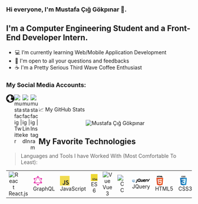 ### Hi everyone, I'm Mustafa Çığ Gökpınar 👋.
## I'm a Computer Engineering Student and a Front-End Developer Intern.
- 💻 I’m currently learning Web/Mobile Application Development
- 🤗 I'm open to all your questions and feedbacks
- ☕ I'm a Pretty Serious Third Wave Coffee Enthusiast


### My Social Media Accounts:
[<img align="left" alt="mustafacig.com" width="22px" src="https://raw.githubusercontent.com/iconic/open-iconic/master/svg/globe.svg" />][website]
[<img align="left" alt="mustafacig | Twitter" width="22px" src="https://cdn.jsdelivr.net/npm/simple-icons@v3/icons/twitter.svg" />][twitter]
[<img align="left" alt="mustafacig | LinkedIn" width="22px" src="https://cdn.jsdelivr.net/npm/simple-icons@v3/icons/linkedin.svg" />][linkedin]
[<img align="left" alt="mustafacig | Instagram" width="22px" src="https://cdn.jsdelivr.net/npm/simple-icons@v3/icons/instagram.svg" />][instagram]

[website]: https://mcig.github.io/My-Test-Website/HomePage/home.html
[instagram]: https://instagram.com/cigmustafa/
[twitter]: https://twitter.com/CGokpinar
[linkedin]: https://www.linkedin.com/in/mustafa-çığ-gökpınar-462992193

<br />


📈 My GitHub Stats

<p align="center"> <img width="auto" src="https://github-readme-stats.vercel.app/api?username=mcig&show_icons=true&theme=gotham" alt="Mustafa Çığ Gökpınar" />
<br>

<h2 align="left">My Favorite Technologies</h2>

> Languages and Tools I have Worked With (Most Comfortable To Least):

<table>
  <tr>
    <td align="center" width="96">
      <div style="display: flex; flex-direction: column">
        <img
          align="left"
          alt="React"
          width="26px"
          src="https://raw.githubusercontent.com/jalbertsr/logo-badge-images/master/img/react_logo.png"
        />
        <span>React.js</span>
      </div>
    </td>
    <td align="center" width="96">
      <div style="display: flex; flex-direction: column">
        <img
          align="left"
          alt="GraphQL"
          width="26px"
          src="https://raw.githubusercontent.com/github/explore/80688e429a7d4ef2fca1e82350fe8e3517d3494d/topics/graphql/graphql.png"
        />
        <span>GraphQL</span>
      </div>
    </td>
    <td align="center" width="96">
      <div style="display: flex; flex-direction: column">
        <img
          align="left"
          alt="JavaScript"
          width="26px"
          src="https://raw.githubusercontent.com/github/explore/80688e429a7d4ef2fca1e82350fe8e3517d3494d/topics/javascript/javascript.png"
        />
        <span>JavaScript</span>
      </div>
    </td>
    <td align="center" width="96">
      <div style="display: flex; flex-direction: column">
        <img
          align="left"
          alt="ES6"
          width="26px"
          src="https://github.com/MarioTerron/logo-images/blob/master/logos/es6.png"
        />
        <span>ES 6</span>
      </div>
    </td>
    <td align="center" width="96">
      <div style="display: flex; flex-direction: column">
        <img
          align="left"
          alt="Vue"
          width="26px"
          src="https://github.com/jalbertsr/logo-badge-images/blob/master/img/rsz_vue.png?raw=true"
        />
        <span>Vue 3</span>
      </div>
    </td>
    <td align="center" width="96">
      <div style="display: flex; flex-direction: column">
        <img
          align="left"
          alt="C"
          width="26px"
          src="https://i.imgur.com/zINUxVf.png"
        />
        <span>C</span>
      </div>
    </td>
    <td align="center" width="96">
      <div style="display: flex; flex-direction: column">
        <img
          align="left"
          alt="Jquery"
          width="86px"
          src="https://github.com/Iggy-Codes/logo-images/blob/master/logos/jquery.png"
        />
        <span>JQuery</span>
      </div>
    </td>
    <td align="center" width="96">
      <div style="display: flex; flex-direction: column">
        <img
          align="left"
          alt="HTML5"
          width="26px"
          src="https://raw.githubusercontent.com/github/explore/80688e429a7d4ef2fca1e82350fe8e3517d3494d/topics/html/html.png"
        />
        <span>HTML5</span>
      </div>
    </td>
    <td align="center" width="96">
      <div style="display: flex; flex-direction: column">
        <img
          align="left"
          alt="CSS3"
          width="26px"
          src="https://raw.githubusercontent.com/github/explore/80688e429a7d4ef2fca1e82350fe8e3517d3494d/topics/css/css.png"
        />
        <span>CSS3</span>
      </div>
    </td>
    <td align="center" width="96">
      <div style="display: flex; flex-direction: column">
        <img
          align="left"
          alt="Visual Studio Code"
          width="26px"
          src="https://raw.githubusercontent.com/github/explore/80688e429a7d4ef2fca1e82350fe8e3517d3494d/topics/visual-studio-code/visual-studio-code.png"
        />
        <span>VS Code</span>
      </div>
    </td>
    <td align="center" width="96">
      <div style="display: flex; flex-direction: column">
        <img
          align="left"
          alt="Node.js"
          width="26px"
          src="https://raw.githubusercontent.com/github/explore/80688e429a7d4ef2fca1e82350fe8e3517d3494d/topics/nodejs/nodejs.png"
        />
        <span>Node.js</span>
      </div>
    </td>
    <td align="center" width="96">
      <div style="display: flex; flex-direction: column">
        <img
          align="left"
          alt="MySQL"
          width="26px"
          src="https://raw.githubusercontent.com/github/explore/80688e429a7d4ef2fca1e82350fe8e3517d3494d/topics/mysql/mysql.png"
        />
        <span>MySQL</span>
      </div>
    </td>
    <td align="center" width="96">
      <div style="display: flex; flex-direction: column">
        <img
          align="left"
          alt="Git"
          width="26px"
          src="https://raw.githubusercontent.com/github/explore/80688e429a7d4ef2fca1e82350fe8e3517d3494d/topics/git/git.png"
        />
        <span>Git</span>
      </div>
    </td>
    <td align="center" width="96">
      <div style="display: flex; flex-direction: column">
        <img
          align="left"
          alt="GitHub"
          width="26px"
          src="https://raw.githubusercontent.com/github/explore/78df643247d429f6cc873026c0622819ad797942/topics/github/github.png"
        />
        <span>Github</span>
      </div>
    </td>
    <td align="center" width="96">
      <div style="display: flex; flex-direction: column">
        <img
          align="left"
          alt="Terminal"
          width="26px"
          src="https://raw.githubusercontent.com/github/explore/80688e429a7d4ef2fca1e82350fe8e3517d3494d/topics/terminal/terminal.png"
        />
        <span>Terminal</span>
      </div>
    </td>
  </tr>
</table>
